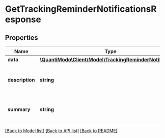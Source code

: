 # GetTrackingReminderNotificationsResponse

## Properties
Name | Type | Description | Notes
------------ | ------------- | ------------- | -------------
**data** | [**\QuantiModo\Client\Model\TrackingReminderNotification[]**](TrackingReminderNotification.md) |  | [optional] 
**description** | **string** | Can be used as body of help info popup | 
**summary** | **string** | Can be used as title in help info popup | 

[[Back to Model list]](../README.md#documentation-for-models) [[Back to API list]](../README.md#documentation-for-api-endpoints) [[Back to README]](../README.md)


